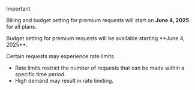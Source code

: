 > [!IMPORTANT]
> Billing and budget setting for premium requests will start on **June 4, 2025** for all plans.
>
> <!-- expires 2025-06-04 -->Budget setting for premium requests will be available starting **June 4, 2025**.<!-- end expires 2025-06-04 -->
>
> Certain requests may experience rate limits.
> * Rate limits restrict the number of requests that can be made within a specific time period.
> * High demand may result in rate limiting.
>